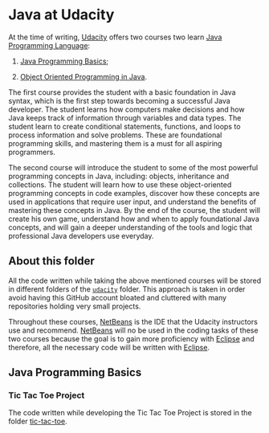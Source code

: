 # Java at Udacity

At the time of writing, [Udacity](https://udacity.com) offers two courses two learn [Java Programming Language](https://docs.oracle.com/en/java):

1. [Java Programming Basics](https://udacity.com/course/java-programming-basics--ud282);

2. [Object Oriented Programming in Java](https://udacity.com/course/object-oriented-programming-in-java--ud283).

The first course provides the student with a basic foundation in Java syntax, which is the first step towards becoming a successful Java developer. The student learns how computers make decisions and how Java keeps track of information through variables and data types. The student learn to create conditional statements, functions, and loops to process information and solve problems. These are foundational programming skills, and mastering them is a must for all aspiring programmers.

The second course will introduce the student to some of the most powerful programming concepts in Java, including: objects, inheritance and collections. The student will learn how to use these object-oriented programming concepts in code examples, discover how these concepts are used in applications that require user input, and understand the benefits of mastering these concepts in Java. By the end of the course, the student will create his own game, understand how and when to apply foundational Java concepts, and will gain a deeper understanding of the tools and logic that professional Java developers use everyday.

## About this folder

All the code written while taking the above mentioned courses will be stored in different folders of the [`udacity`](../udacity/) folder. This approach is taken in order avoid having this GitHub account bloated and cluttered with many repositories holding very small projects.

Throughout these courses, [NetBeans](https://netbeans.org) is the IDE that the Udacity instructors use and recommend. [NetBeans](https://netbeans.org) will no be used in the coding tasks of these two courses because the goal is to gain more proficiency with [Eclipse](https://www.eclipse.org) and therefore, all the necessary code will be written with [Eclipse](https://www.eclipse.org).

## Java Programming Basics

### Tic Tac Toe Project

The code written while developing the Tic Tac Toe Project is stored in the folder [tic-tac-toe](./tic-tac-toe).
